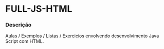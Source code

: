 # FULL-JS-HTML

### Descrição 
Aulas / Exemplos / Listas / Exercicios envolvendo desenvolvimento Java Script com HTML.

